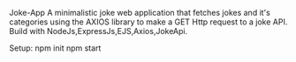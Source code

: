 Joke-App
A minimalistic joke web application that fetches jokes and it's categories using the AXIOS library to make a GET Http request to a joke API.
Build with NodeJs,ExpressJs,EJS,Axios,JokeApi.

Setup: npm init
       npm start
